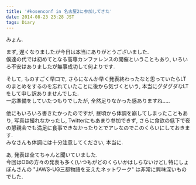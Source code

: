 ```yaml
---
title: '#kosenconf in 名古屋2に参加してきた'
date: 2014-08-23 23:28 JST
tags: Diary
---
```


みょん.

まず, 遅くなりましたが今日は本当にありがとうございました.  
僕達の代では初めてとなる高専カンファレンスの開催ということもあり, いろいろ不安はありましたが無事成功して何よりです.

そして, ものすごく早口で, さらになんか早く発表終わったなと思っていたらLTのまとめをするのを忘れていたことに後から気づくという, 本当にグダグダなLTをして申し訳ありませんでした.  
一応準備をしていたつもりでしたが, 全然足りなかった感ありますね.....

他にもいろいろ書きたかったのですが, 昼頃から体調を崩してしまったこともあり, 写真は撮れなかったし, Twitterにもあまり参加できず, さらに食欲の低下で夜の懇親会でも満足に食事できなかったりとでアレなのでこのくらいにしておきます.  
みなさんも体調には十分注意してください, 本当に.

あ, 発表は全てちゃんと聞いていました.  
今回はOBの方々の発表も多く(いつもがどのくらいかはしらないけど), 特にしょぼんさんの "JAWS-UG三都物語を支えたネットワーク" は非常に興味深いものでした.
